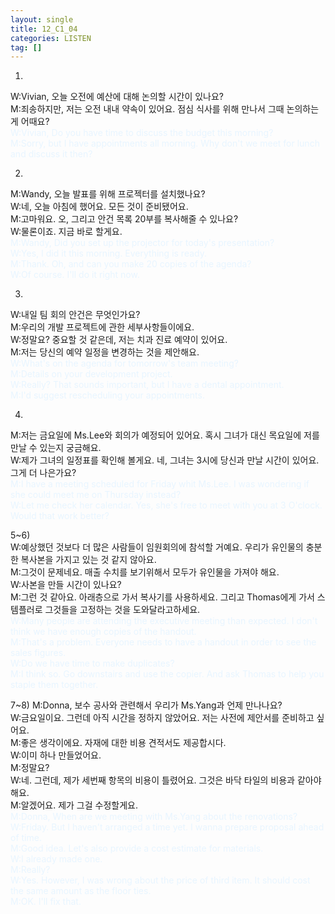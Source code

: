```yaml
---
layout: single
title: 12_C1_04
categories: LISTEN
tag: []
---
```


1)
W:Vivian, 오늘 오전에 예산에 대해 논의할 시간이 있나요?   
M:죄송하지만, 저는 오전 내내 약속이 있어요. 점심 식사를 위해 만나서 그때 논의하는 게 어때요?   
<span style="color:#E8F5FF">
W:Vivian, Do you have time to discuss the budget this morning?   
M:Sorry, but I have appointments all morning. Why don't we meet for lunch and discuss it then?   
</span>
   
2)
M:Wandy, 오늘 발표를 위해 프로젝터를 설치했나요?   
W:네, 오늘 아침에 했어요. 모든 것이 준비됐어요.   
M:고마워요. 오, 그리고 안건 목록 20부를 복사해줄 수 있나요?   
W:물론이죠. 지금 바로 할게요.   
<span style="color:#E8F5FF"> 
M:Wandy, Did you set up the projector for today's presentation?   
W:Yes, I did it this morning. Everything is ready.   
M:Thank. Oh, and can you make 20 copies of the agenda?   
W:Of course. I'll do it right now.   
</span>
   
3)
W:내일 팀 회의 안건은 무엇인가요?   
M:우리의 개발 프로젝트에 관한 세부사항들이에요.   
W:정말요? 중요할 것 같은데, 저는 치과 진료 예약이 있어요.   
M:저는 당신의 예약 일정을 변경하는 것을 제안해요.   
<span style="color:#E8F5FF"> 
W:What's on the agenda for tomorrow's team meeting?   
M:Details on your development project.   
W:Really? That sounds important, but I have a dental appointment.   
M:I'd suggest rescheduling your appointments.   
</span>
   
4)
M:저는 금요일에 Ms.Lee와 회의가 예정되어 있어요. 혹시 그녀가 대신 목요일에 저를 만날 수 있는지 궁금해요.   
W:제가 그녀의 일정표를 확인해 볼게요. 네, 그녀는 3시에 당신과 만날 시간이 있어요. 그게 더 나은가요?   
<span style="color:#E8F5FF"> 
M:I have a meeting scheduled for Friday whit Ms.Lee. I was wondering if she could meet me on Thursday instead?   
W:Let me check her calendar. Yes, she's free to meet with you at 3 O'clock. Would that work better?   
</span>
   
5~6)   
W:예상했던 것보다 더 많은 사람들이 임원회의에 참석할 거예요. 우리가 유인물의 충분한 복사본을 가지고 있는 것 같지 않아요.   
M:그것이 문제네요. 매출 수치를 보기위해서 모두가 유인물을 가져야 해요.   
W:사본을 만들 시간이 있나요?   
M:그런 것 같아요. 아래층으로 가서 복사기를 사용하세요. 그리고 Thomas에게 가서 스템플러로 그것들을 고정하는 것을 도와달라고하세요.   
<span style="color:#E8F5FF"> 
W:Many people are attending the executive meeting than expected. I don't think we have enough copies of the handout.   
M:That's a problem. Everyone needs to have a handout in order to see the sales figures.   
W:Do we have time to make duplicates?   
M:I think so. Go downstairs and use the copier. And ask Thomas to help you staple them together.   
</span>
   
7~8)
M:Donna, 보수 공사와 관련해서 우리가 Ms.Yang과 언제 만나나요?   
W:금요일이요. 그런데 아직 시간을 정하지 않았어요. 저는 사전에 제안서를 준비하고 싶어요.      
M:좋은 생각이에요. 자재에 대한 비용 견적서도 제공합시다.   
W:이미 하나 만들었어요.   
M:정말요?   
W:네. 그런데, 제가 세번째 항목의 비용이 틀렸어요. 그것은 바닥 타일의 비용과 같아야 해요.   
M:알겠어요. 제가 그걸 수정할게요.   
<span style="color:#E8F5FF"> 
M:Donna, When are we meeting with Ms.Yang about the renovations?   
W:Friday. But I haven't arranged a time yet. I wanna prepare proposal ahead of time.   
M:Good idea. Let's also provide a cost estimate for materials.   
W:I already made one.   
M:Really?   
W:Yes. However, I was wrong about the price of third item. It should cost the same amount as the floor ties.   
M:OK. I'll fix that.   
</span>